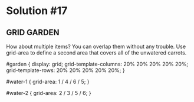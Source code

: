 
# Solution #17

## GRID GARDEN

How about multiple items? You can overlap them without any trouble. Use grid-area to define a second area that covers all of the unwatered carrots.

#garden {
    display: grid;
    grid-template-columns: 20% 20% 20% 20% 20%;
    grid-template-rows: 20% 20% 20% 20% 20%;
}

#water-1 {
    grid-area: 1 / 4 / 6 / 5;
}

#water-2 {
    grid-area: 2 / 3 / 5 / 6;
}